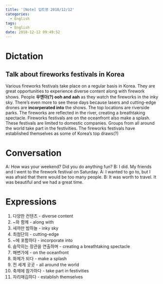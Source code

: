```yaml
---
title: '[Note] 입트영 2018/12/12'
categories:
  - English
tags:
  - English
date: 2018-12-12 09:49:52
---
```


# Dictation

## Talk about fireworks festivals in Korea

Various fireworks festivals take place on a regular basis in Korea. They are great opportunities to experience diverse content along with firework shows. People **우엔아(?) ooh and aah** as they watch the fireworks in the inky sky. There’s even more to see these days because lasers and cutting-edge drones are **incorperated into** the shows. The top locations are riverside parks. The fireworks are reflected in the river, creating a breathtaking spectacle. Fireworks festivals are on the oceanfront also make a splash. These festivals are limited to domestic companies. Groups from all around the world take part in the festivities. The fireworks festivals have established themselves as some of Korea’s top draws(?)

# Conversation

A: How was your weekend? Did you do anything fun?
B: I did. My friends and I went to the firework festival on Saturday.
A: I wanted to go to, but I was afraid that there would be too many people.
B: It was worth to travel. It was beautiful and we had a great time.
​
# Expressions

1. 다양한 컨텐츠 - diverse content
2. ~와 함께 - along with
3. 새까만 밤하늘 - inky sky
4. 최첨단의 - cutting-edge
5. ~에 포함하다 - incorporate into
6. 숨막히는 장관을 연출하며 - creating a breathtaking spectacle
7. 해변가에 - on the oceanfront
8. 화제가 되다 - make a splash
9. 전 세계 곳곳 - all around the world
10. 축제에 참가하다 - take part in festivities
11. 자리매김하다 - establish themselves